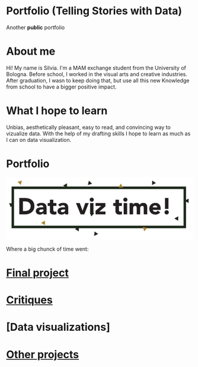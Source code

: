 # Portfolio (Telling Stories with Data)
Another **public** portfolio

# About me
Hi! My name is Silvia. I'm a MAM exchange student from the University of Bologna. Before school, I worked in the visual arts and creative industries. After graduation, I wasn to keep doing that, but use all this new Knowledge from school to have a bigger positive impact.

# What I hope to learn

Unbias, aesthetically pleasant, easy to read, and convincing way to vizualize data. With the help of my drafting skills I hope to learn as much as I can on data visualization.

# Portfolio
![image](/photos/github-01.jpg)

Where a big chunck of time went:

# [Final project](/finalproject.md)
# [Critiques](/critiquevisualization.md)
# [Data visualizations]
# [Other projects](/classexercises.md)

